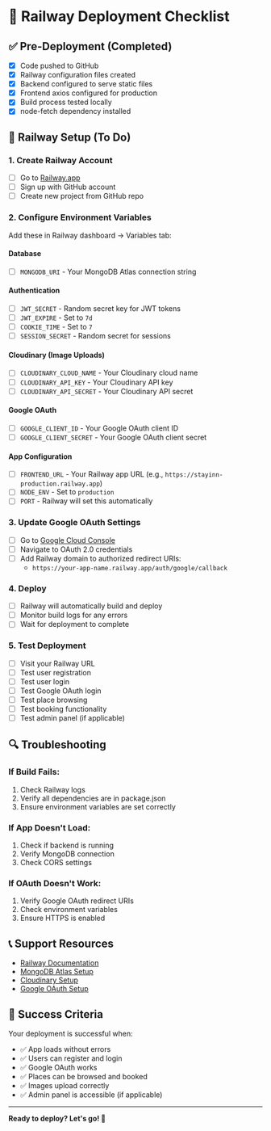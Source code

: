 # 🚀 Railway Deployment Checklist

## ✅ Pre-Deployment (Completed)
- [x] Code pushed to GitHub
- [x] Railway configuration files created
- [x] Backend configured to serve static files
- [x] Frontend axios configured for production
- [x] Build process tested locally
- [x] node-fetch dependency installed

## 🔧 Railway Setup (To Do)

### 1. Create Railway Account
- [ ] Go to [Railway.app](https://railway.app)
- [ ] Sign up with GitHub account
- [ ] Create new project from GitHub repo

### 2. Configure Environment Variables
Add these in Railway dashboard → Variables tab:

#### Database
- [ ] `MONGODB_URI` - Your MongoDB Atlas connection string

#### Authentication
- [ ] `JWT_SECRET` - Random secret key for JWT tokens
- [ ] `JWT_EXPIRE` - Set to `7d`
- [ ] `COOKIE_TIME` - Set to `7`
- [ ] `SESSION_SECRET` - Random secret for sessions

#### Cloudinary (Image Uploads)
- [ ] `CLOUDINARY_CLOUD_NAME` - Your Cloudinary cloud name
- [ ] `CLOUDINARY_API_KEY` - Your Cloudinary API key
- [ ] `CLOUDINARY_API_SECRET` - Your Cloudinary API secret

#### Google OAuth
- [ ] `GOOGLE_CLIENT_ID` - Your Google OAuth client ID
- [ ] `GOOGLE_CLIENT_SECRET` - Your Google OAuth client secret

#### App Configuration
- [ ] `FRONTEND_URL` - Your Railway app URL (e.g., `https://stayinn-production.railway.app`)
- [ ] `NODE_ENV` - Set to `production`
- [ ] `PORT` - Railway will set this automatically

### 3. Update Google OAuth Settings
- [ ] Go to [Google Cloud Console](https://console.cloud.google.com)
- [ ] Navigate to OAuth 2.0 credentials
- [ ] Add Railway domain to authorized redirect URIs:
  - `https://your-app-name.railway.app/auth/google/callback`

### 4. Deploy
- [ ] Railway will automatically build and deploy
- [ ] Monitor build logs for any errors
- [ ] Wait for deployment to complete

### 5. Test Deployment
- [ ] Visit your Railway URL
- [ ] Test user registration
- [ ] Test user login
- [ ] Test Google OAuth login
- [ ] Test place browsing
- [ ] Test booking functionality
- [ ] Test admin panel (if applicable)

## 🔍 Troubleshooting

### If Build Fails:
1. Check Railway logs
2. Verify all dependencies are in package.json
3. Ensure environment variables are set correctly

### If App Doesn't Load:
1. Check if backend is running
2. Verify MongoDB connection
3. Check CORS settings

### If OAuth Doesn't Work:
1. Verify Google OAuth redirect URIs
2. Check environment variables
3. Ensure HTTPS is enabled

## 📞 Support Resources

- [Railway Documentation](https://docs.railway.app)
- [MongoDB Atlas Setup](https://docs.atlas.mongodb.com)
- [Cloudinary Setup](https://cloudinary.com/documentation)
- [Google OAuth Setup](https://developers.google.com/identity/protocols/oauth2)

## 🎯 Success Criteria

Your deployment is successful when:
- ✅ App loads without errors
- ✅ Users can register and login
- ✅ Google OAuth works
- ✅ Places can be browsed and booked
- ✅ Images upload correctly
- ✅ Admin panel is accessible (if applicable)

---

**Ready to deploy? Let's go! 🚀** 